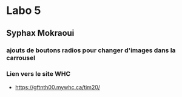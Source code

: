 # Labo 5

## Syphax Mokraoui

### ajouts de boutons radios pour changer d'images dans la carrousel

### Lien vers le site WHC

- https://gftnth00.mywhc.ca/tim20/
